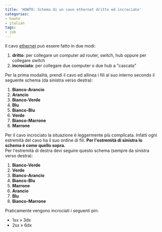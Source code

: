 ```yaml
---
title: 'HOWTO: Schema di un cavo ethernet dritto ed incrociato'
categories:
- howto
- italian
tags:
- job
---
```

Il cavo [ethernet](http://it.wikipedia.org/wiki/Ethernet) può essere fatto in
due modi:

  1. **dritto**: per collegare un computer ad router, switch, hub oppure per collegare switch
  2. **incrociato**: per collegare due computer o due hub a "cascata"
  
Per la prima modalità, prendi il cavo ed allinea i fili al suo interno secondo
il seguente schema (da sinistra verso destra):

  1. **Bianco-Arancio**
  2. **Arancio**
  3. **Bianco-Verde**
  4. **Blu**
  5. **Bianco-Blu**
  6. **Verde**
  7. **Bianco-Marrone**
  8. **Marrone**
  

Per il cavo incrociato la situazione è leggermente più complicata. Infatti
ogni estremità del cavo ha il suo ordine di fili. **Per l'estremità di
sinistra lo schema è come quello sopra.**  
Per l'estremità di destra devi seguire questo schema (sempre da sinistra verso
destra):

  1. **Bianco-Verde**
  2. **Verde**
  3. **Bianco-Arancio**
  4. **Bianco-Blu**
  5. **Marrone**
  6. **Arancio**
  7. **Blu**
  8. **Bianco-Marrone**
  
Praticamente vengono incrociati i seguenti pin:

  * 1sx » 3dx
  * 2sx » 6dx
